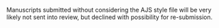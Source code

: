Manuscripts submitted without considering the AJS style file will be very likely not sent into review, but declined with possibility for re-submission.
